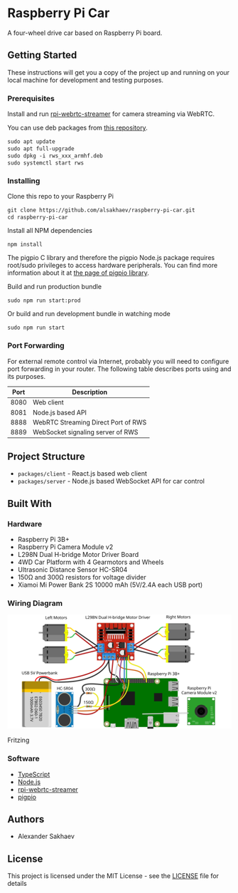 # Raspberry Pi Car

A four-wheel drive car based on Raspberry Pi board.

## Getting Started

These instructions will get you a copy of the project up and running on your local machine for development and testing purposes.

### Prerequisites

Install and run [rpi-webrtc-streamer](https://github.com/kclyu/rpi-webrtc-streamer) for camera streaming via WebRTC.

You can use deb packages from [this repository](https://github.com/kclyu/rpi-webrtc-streamer-deb).

```
sudo apt update
sudo apt full-upgrade
sudo dpkg -i rws_xxx_armhf.deb
sudo systemctl start rws
```

### Installing

Clone this repo to your Raspberry Pi
```
git clone https://github.com/alsakhaev/raspberry-pi-car.git
cd raspberry-pi-car
```

Install all NPM dependencies
```
npm install
```

The pigpio C library and therefore the pigpio Node.js package requires root/sudo privileges to access hardware peripherals.
You can find more information about it at [the page of pigpio library](https://github.com/fivdi/pigpio).

Build and run production bundle
```
sudo npm run start:prod
```

Or build and run development bundle in watching mode
```
sudo npm run start
```

### Port Forwarding

For external remote control via Internet, probably you will need to configure port forwarding in your router. The following table describes ports using and its purposes.

| Port | Description                         |
| ---- | ----------------------------------- |
| 8080 | Web client                          |
| 8081 | Node.js based API                   |
| 8888 | WebRTC Streaming Direct Port of RWS |
| 8889 | WebSocket signaling server of RWS   |

## Project Structure

- `packages/client` - React.js based web client
- `packages/server` - Node.js based WebSocket API for car control

## Built With

### Hardware

* Raspberry Pi 3B+
* Raspberry Pi Camera Module v2
* L298N Dual H-bridge Motor Driver Board
* 4WD Car Platform with 4 Gearmotors and Wheels
* Ultrasonic Distance Sensor HC-SR04
* 150Ω and 300Ω resistors for voltage divider
* Xiamoi Mi Power Bank 2S 10000 mAh (5V/2.4A each USB port)

### Wiring Diagram

![Wiring Diagram](docs/wiring_diagram.svg "Wiring Diagram")

Fritzing 

### Software

* [TypeScript](https://www.typescriptlang.org/)
* [Node.js](https://nodejs.org/)
* [rpi-webrtc-streamer](https://github.com/kclyu/rpi-webrtc-streamer)
* [pigpio](https://github.com/fivdi/pigpio)

## Authors

* Alexander Sakhaev

## License

This project is licensed under the MIT License - see the [LICENSE](LICENSE) file for details

